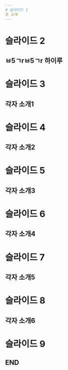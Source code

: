 ```yaml
---
# 슬라이드 1
조 소개
---
```

# 슬라이드 2
ㅂ5ㄱrㅂ5ㄱr 하이루
---
# 슬라이드 3
각자 소개1
---
# 슬라이드 4
각자 소개2
---
# 슬라이드 5
각자 소개3
---
# 슬라이드 6
각자 소개4
---
# 슬라이드 7
각자 소개5
---
# 슬라이드 8
각자 소개6
---
# 슬라이드 9
END
---
